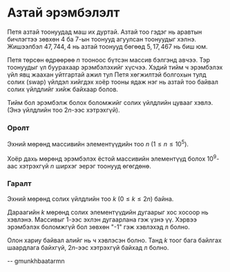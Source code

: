 Азтай эрэмбэлэлт
================
Петя азтай тоонуудад маш их дуртай. Азтай тоо гэдэг нь аравтын бичлэгтээ зөвхөн
$4$ ба $7$-ын тоонууд агуулсан тоонуудыг хэлнэ. Жишээлбэл $47, 744, 4$ нь азтай
тоонууд бөгөөд $5, 17, 467$ нь биш юм.

Петя төрсөн өдрөөрөө $n$ тооноос бүтсэн массив бэлгэнд авчээ. Тэр тоонуудыг үл
буурахаар эрэмбэлэхийг хүсчээ. Хэдий тийм ч эрэмбэлэх үйл явц жаахан уйтгартай
ажил тул Петя хөгжилтэй болгохын тулд солих (swap) үйлдэл хийгдэх хоёр тооны
ядаж нэг нь азтай тоо байвал солих үйлдлийг хийж байхаар болов.

Тийм бол эрэмбэлж болох боломжийг солих үйлдлийн цувааг хэвлэ. (Энэ үйлдлийн тоо
$2n$-ээс хэтрэхгүй).


### Оролт
Эхний мөрөнд массивийн элементүүдийн тоо $n$ ($1 ≤ n ≤ 10^5$).

Хоёр дахь мөрөнд эрэмбэлэх ёстой массивийн элементүүд болох $10^9$-аас хэтрэхгүй
$n$ ширхэг эерэг тоонууд өгөгдөнө.


### Гаралт
Эхний мөрөнд солих үйлдлийн тоо $k$ ($0 ≤ k ≤ 2n$) байна.

Дараагийн $k$ мөрөнд солих элементүүдийн дугаарыг хос хосоор нь хэвлэнэ.
Массивыг $1$-ээс эхлэн дугаарлана гэж үзнэ үү. Хэрвээ эрэмбэлэх боломжгүй бол
зөвхөн "-1" гэж хэвлэхэд л болно.

Олон хариу байвал алийг нь ч хэвлэсэн болно. Танд $k$ тоог бага байлгах
шаардлага байхгүй, $2n$-ээс хэтрэхгүй байхад л болно.

-- gmunkhbaatarmn
